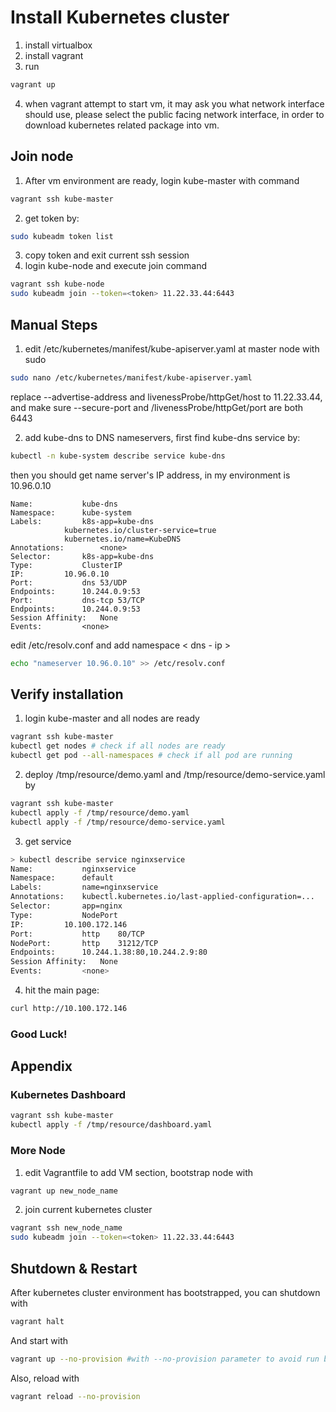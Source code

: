 # Install Kubernetes cluster #
1. install virtualbox 
2. install vagrant
3. run
```bash
vagrant up
```
4. when vagrant attempt to start vm, it may ask you what network interface should use, please select the public facing network interface, in order to download kubernetes related package into vm.

## Join node ##
1. After vm environment are ready, login kube-master with command
```bash
vagrant ssh kube-master
```
2. get token by:
```bash
sudo kubeadm token list
```
3. copy token and exit current ssh session
4. login kube-node and execute join command
```bash
vagrant ssh kube-node
sudo kubeadm join --token=<token> 11.22.33.44:6443
```

## Manual Steps ##
1. edit /etc/kubernetes/manifest/kube-apiserver.yaml at master node with sudo
```bash
sudo nano /etc/kubernetes/manifest/kube-apiserver.yaml
```
replace --advertise-address and livenessProbe/httpGet/host to 11.22.33.44, and make sure --secure-port and /livenessProbe/httpGet/port are both 6443

2. add kube-dns to DNS nameservers, first find kube-dns service by:
```bash
kubectl -n kube-system describe service kube-dns
```
then you should get name server's IP address, in my environment is 10.96.0.10
```language
Name:           kube-dns
Namespace:      kube-system
Labels:         k8s-app=kube-dns
            kubernetes.io/cluster-service=true
            kubernetes.io/name=KubeDNS
Annotations:        <none>
Selector:       k8s-app=kube-dns
Type:           ClusterIP
IP:         10.96.0.10
Port:           dns 53/UDP
Endpoints:      10.244.0.9:53
Port:           dns-tcp 53/TCP
Endpoints:      10.244.0.9:53
Session Affinity:   None
Events:         <none>
```
edit /etc/resolv.conf and add namespace < dns - ip >
```bash
echo "nameserver 10.96.0.10" >> /etc/resolv.conf
```

## Verify installation ##
1. login kube-master and all nodes are ready
```bash
vagrant ssh kube-master
kubectl get nodes # check if all nodes are ready
kubectl get pod --all-namespaces # check if all pod are running
```

2. deploy /tmp/resource/demo.yaml and /tmp/resource/demo-service.yaml by
```bash
vagrant ssh kube-master
kubectl apply -f /tmp/resource/demo.yaml
kubectl apply -f /tmp/resource/demo-service.yaml
```

3. get service
```bash
> kubectl describe service nginxservice
Name:           nginxservice
Namespace:      default
Labels:         name=nginxservice
Annotations:    kubectl.kubernetes.io/last-applied-configuration=...
Selector:       app=nginx
Type:           NodePort
IP:         10.100.172.146
Port:           http    80/TCP
NodePort:       http    31212/TCP
Endpoints:      10.244.1.38:80,10.244.2.9:80
Session Affinity:   None
Events:         <none>
```

4. hit the main page:
```bash
curl http://10.100.172.146
```

### Good Luck! ###


## Appendix ##

### Kubernetes Dashboard ###

```bash
vagrant ssh kube-master
kubectl apply -f /tmp/resource/dashboard.yaml
```


### More Node ###

1. edit Vagrantfile to add VM section, bootstrap node with
```bash
vagrant up new_node_name
```
2. join current kubernetes cluster
```bash
vagrant ssh new_node_name
sudo kubeadm join --token=<token> 11.22.33.44:6443
```

## Shutdown & Restart ##
After kubernetes cluster environment has bootstrapped, you can shutdown with
```bash
vagrant halt
```
And start with
```bash
vagrant up --no-provision #with --no-provision parameter to avoid run bootstrap command again
```
Also, reload with
```bash
vagrant reload --no-provision
```
